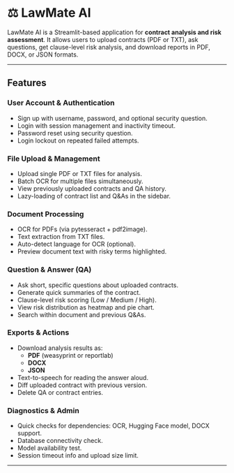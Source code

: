 # ⚖️ LawMate AI

LawMate AI is a Streamlit-based application for **contract analysis and risk assessment**. It allows users to upload contracts (PDF or TXT), ask questions, get clause-level risk analysis, and download reports in PDF, DOCX, or JSON formats.

---

## Features

### User Account & Authentication
- Sign up with username, password, and optional security question.
- Login with session management and inactivity timeout.
- Password reset using security question.
- Login lockout on repeated failed attempts.

### File Upload & Management
- Upload single PDF or TXT files for analysis.
- Batch OCR for multiple files simultaneously.
- View previously uploaded contracts and QA history.
- Lazy-loading of contract list and Q&As in the sidebar.

### Document Processing
- OCR for PDFs (via pytesseract + pdf2image).
- Text extraction from TXT files.
- Auto-detect language for OCR (optional).
- Preview document text with risky terms highlighted.

### Question & Answer (QA)
- Ask short, specific questions about uploaded contracts.
- Generate quick summaries of the contract.
- Clause-level risk scoring (Low / Medium / High).
- View risk distribution as heatmap and pie chart.
- Search within document and previous Q&As.

### Exports & Actions
- Download analysis results as:
  - **PDF** (weasyprint or reportlab)
  - **DOCX**
  - **JSON**
- Text-to-speech for reading the answer aloud.
- Diff uploaded contract with previous version.
- Delete QA or contract entries.

### Diagnostics & Admin
- Quick checks for dependencies: OCR, Hugging Face model, DOCX support.
- Database connectivity check.
- Model availability test.
- Session timeout info and upload size limit.

---
